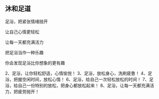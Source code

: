 ## 沐和足道

足浴，把紧张情绪抛开

让自己心情更轻松

让每一天都充满活力

把足浴当作一种乐趣

你会发现足浴比你想象的更有趣


2、足浴，让你轻松舒适，心情愉悦！
3、足浴，放松身心，洗刷疲惫！
4、足浴，把握空闲时间，放松心情！
6、足浴，给自己一次轻松放松的时间！
7、足浴，给自己一份特别的放松，把身心都放松起来！
8、足浴，让每一天都充满活力，把疲劳抛开！